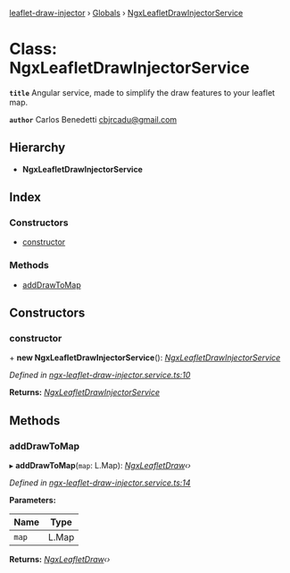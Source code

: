 [leaflet-draw-injector](../README.md) › [Globals](../globals.md) › [NgxLeafletDrawInjectorService](ngxleafletdrawinjectorservice.md)

# Class: NgxLeafletDrawInjectorService

**`title`** Angular service, made to simplify the draw features to your leaflet map.

**`author`** Carlos Benedetti <cbjrcadu@gmail.com>

## Hierarchy

* **NgxLeafletDrawInjectorService**

## Index

### Constructors

* [constructor](ngxleafletdrawinjectorservice.md#constructor)

### Methods

* [addDrawToMap](ngxleafletdrawinjectorservice.md#adddrawtomap)

## Constructors

###  constructor

\+ **new NgxLeafletDrawInjectorService**(): *[NgxLeafletDrawInjectorService](ngxleafletdrawinjectorservice.md)*

*Defined in [ngx-leaflet-draw-injector.service.ts:10](https://github.com/OpenCIAg/Ngx-Leaflet-Draw-Injector/blob/7a8b118/projects/ngx-leaflet-draw-injector/src/lib/ngx-leaflet-draw-injector.service.ts#L10)*

**Returns:** *[NgxLeafletDrawInjectorService](ngxleafletdrawinjectorservice.md)*

## Methods

###  addDrawToMap

▸ **addDrawToMap**(`map`: L.Map): *[NgxLeafletDraw](ngxleafletdraw.md)‹›*

*Defined in [ngx-leaflet-draw-injector.service.ts:14](https://github.com/OpenCIAg/Ngx-Leaflet-Draw-Injector/blob/7a8b118/projects/ngx-leaflet-draw-injector/src/lib/ngx-leaflet-draw-injector.service.ts#L14)*

**Parameters:**

Name | Type |
------ | ------ |
`map` | L.Map |

**Returns:** *[NgxLeafletDraw](ngxleafletdraw.md)‹›*
